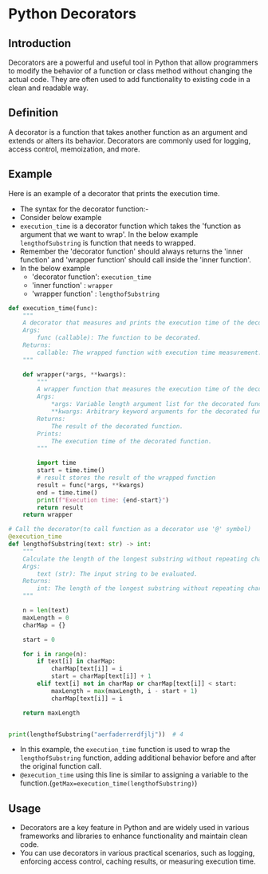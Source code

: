 # Python Decorators

## Introduction

Decorators are a powerful and useful tool in Python that allow programmers to modify the behavior of a function or class method without changing the actual code. They are often used to add functionality to existing code in a clean and readable way.

## Definition

A decorator is a function that takes another function as an argument and extends or alters its behavior. Decorators are commonly used for logging, access control, memoization, and more.

## Example

Here is an example of a decorator that prints the execution time.

* The syntax for the decorator function:-
* Consider below example
* `execution_time` is a decorator function which takes the 'function as argument that we want to wrap'. In the below example `lengthofSubstring` is function that needs to wrapped.
* Remember the 'decorator function' should always returns the 'inner function' and 'wrapper function' should call inside the 'inner function'.
* In the below example 
   - 'decorator function': `execution_time`
   - 'inner function'    : `wrapper`
   - 'wrapper function'  : `lengthofSubstring`

```python
def execution_time(func):
    """
    A decorator that measures and prints the execution time of the decorated function.
    Args:
        func (callable): The function to be decorated.
    Returns:
        callable: The wrapped function with execution time measurement.
    """

    def wrapper(*args, **kwargs):
        """
        A wrapper function that measures the execution time of the decorated function.
        Args:
            *args: Variable length argument list for the decorated function.
            **kwargs: Arbitrary keyword arguments for the decorated function.
        Returns:
            The result of the decorated function.
        Prints:
            The execution time of the decorated function.
        """

        import time
        start = time.time()
        # result stores the result of the wrapped function
        result = func(*args, **kwargs)
        end = time.time()
        print(f"Execution time: {end-start}")
        return result
    return wrapper

# Call the decorator(to call function as a decorator use '@' symbol)
@execution_time
def lengthofSubstring(text: str) -> int:
    """
    Calculate the length of the longest substring without repeating characters.
    Args:
        text (str): The input string to be evaluated.
    Returns:
        int: The length of the longest substring without repeating characters.
    """

    n = len(text)
    maxLength = 0
    charMap = {}

    start = 0

    for i in range(n):
        if text[i] in charMap:
            charMap[text[i]] = i
            start = charMap[text[i]] + 1
        elif text[i] not in charMap or charMap[text[i]] < start:
            maxLength = max(maxLength, i - start + 1)
            charMap[text[i]] = i

    return maxLength


print(lengthofSubstring("aerfaderrerdfjlj"))  # 4
```

* In this example, the `execution_time` function is used to wrap the `lengthofSubstring` function, adding additional behavior before and after the original function call.
* `@execution_time` using this line is similar to assigning a variable to the function.(`getMax=execution_time(lengthofSubstring)`)

## Usage

* Decorators are a key feature in Python and are widely used in various frameworks and libraries to enhance functionality and maintain clean code.
* You can use decorators in various practical scenarios, such as logging, enforcing access control, caching results, or measuring execution time. 

